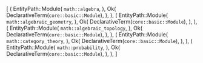 [
    (
        EntityPath::Module(
            `math::algebra`,
        ),
        Ok(
            DeclarativeTerm(`core::basic::Module`),
        ),
    ),
    (
        EntityPath::Module(
            `math::algebraic_geometry`,
        ),
        Ok(
            DeclarativeTerm(`core::basic::Module`),
        ),
    ),
    (
        EntityPath::Module(
            `math::algebraic_topology`,
        ),
        Ok(
            DeclarativeTerm(`core::basic::Module`),
        ),
    ),
    (
        EntityPath::Module(
            `math::category_theory`,
        ),
        Ok(
            DeclarativeTerm(`core::basic::Module`),
        ),
    ),
    (
        EntityPath::Module(
            `math::probability`,
        ),
        Ok(
            DeclarativeTerm(`core::basic::Module`),
        ),
    ),
]